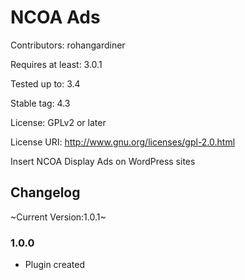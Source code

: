 # NCOA Ads
Contributors: rohangardiner

Requires at least: 3.0.1

Tested up to: 3.4

Stable tag: 4.3

License: GPLv2 or later

License URI: http://www.gnu.org/licenses/gpl-2.0.html

Insert NCOA Display Ads on WordPress sites

## Changelog

~Current Version:1.0.1~

### 1.0.0
* Plugin created